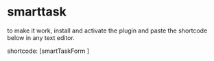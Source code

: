 # smarttask
to make it work, install and activate the plugin and paste 
the shortcode below in any text editor.

shortcode:
[smartTaskForm ]